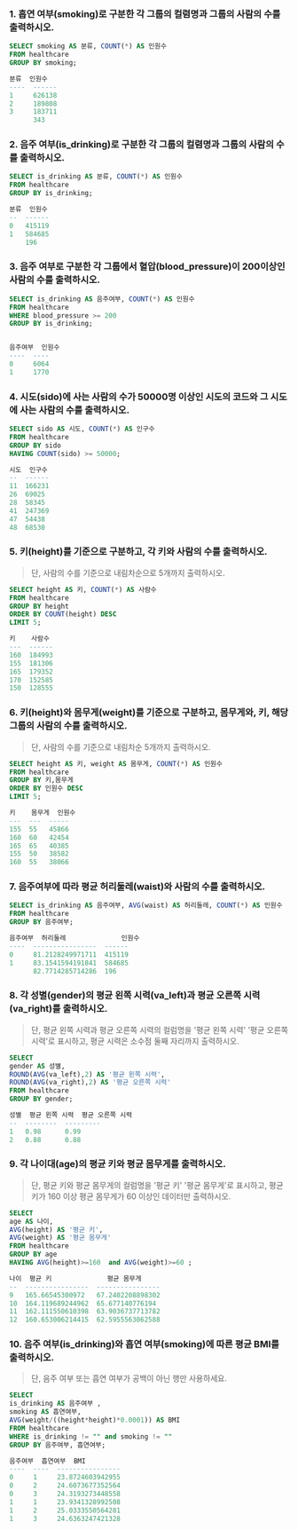 ###  1. 흡연 여부(smoking)로 구분한 각 그룹의 컬렴명과 그룹의 사람의 수를 출력하시오.

```sql 
SELECT smoking AS 분류, COUNT(*) AS 인원수
FROM healthcare
GROUP BY smoking;

분류  인원수   
----  ------
1     626138
2     189808
3     183711
      343
```
 
###  2. 음주 여부(is_drinking)로 구분한 각 그룹의 컬렴명과 그룹의 사람의 수를 출력하시오.

```sql 
SELECT is_drinking AS 분류, COUNT(*) AS 인원수
FROM healthcare
GROUP BY is_drinking;

분류  인원수   
--  ------
0   415119
1   584685
    196
```
 
### 3. 음주 여부로 구분한 각 그룹에서 혈압(blood_pressure)이 200이상인 사람의 수를 출력하시오.

```sql
SELECT is_drinking AS 음주여부, COUNT(*) AS 인원수
FROM healthcare
WHERE blood_pressure >= 200
GROUP BY is_drinking;


음주여부  인원수 
----  ----
0     6064
1     1770
```

### 4. 시도(sido)에 사는 사람의 수가 50000명 이상인 시도의 코드와 그 시도에 사는 사람의 수를 출력하시오.

```sql
SELECT sido AS 시도, COUNT(*) AS 인구수
FROM healthcare
GROUP BY sido
HAVING COUNT(sido) >= 50000;

시도  인구수   
--  ------
11  166231
26  69025
28  58345
41  247369
47  54438
48  68530
```

### 5. 키(height)를 기준으로 구분하고, 각 키와 사람의 수를 출력하시오.

> 단, 사람의 수를 기준으로 내림차순으로 5개까지 출력하시오.

```sql
SELECT height AS 키, COUNT(*) AS 사람수
FROM healthcare
GROUP BY height
ORDER BY COUNT(height) DESC
LIMIT 5;

키    사람수   
---  ------
160  184993
155  181306
165  179352
170  152585
150  128555
```

### 6. 키(height)와 몸무게(weight)를 기준으로 구분하고, 몸무게와, 키, 해당 그룹의 사람의 수를 출력하시오. 

> 단, 사람의 수를 기준으로 내림차순 5개까지 출력하시오.

```sql
SELECT height AS 키, weight AS 몸무게, COUNT(*) AS 인원수
FROM healthcare
GROUP BY 키,몸무게
ORDER BY 인원수 DESC
LIMIT 5;

키    몸무게  인원수  
---  ---  -----
155  55   45866
160  60   42454
165  65   40385
155  50   38582
160  55   38066
```

### 7. 음주여부에 따라 평균 허리둘레(waist)와 사람의 수를 출력하시오.

```sql 
SELECT is_drinking AS 음주여부, AVG(waist) AS 허리둘레, COUNT(*) AS 인원수
FROM healthcare
GROUP BY 음주여부;

음주여부  허리둘레              인원수   
----  ----------------  ------
0     81.2128249971711  415119
1     83.1541594191841  584685
      82.7714285714286  196

``` 

### 8. 각 성별(gender)의 평균 왼쪽 시력(va_left)과 평균 오른쪽 시력(va_right)를 출력하시오.

> 단, 평균 왼쪽 시력과 평균 오른쪽 시력의 컬럼명을 '평균 왼쪽 시력' '평균 오른쪽 시력'로 표시하고, 평균 시력은 소수점 둘째 자리까지 출력하시오.

```sql
SELECT
gender AS 성별,
ROUND(AVG(va_left),2) AS '평균 왼쪽 시력',
ROUND(AVG(va_right),2) AS '평균 오른쪽 시력'
FROM healthcare
GROUP BY gender;

성별  평균 왼쪽 시력  평균 오른쪽 시력
--  --------  ---------
1   0.98      0.99
2   0.88      0.88
```

### 9. 각 나이대(age)의 평균 키와 평균 몸무게를 출력하시오.

> 단, 평균 키와 평균 몸무게의 컬럼명을 '평균 키' '평균 몸무게'로 표시하고, 평균키가 160 이상 평균 몸무게가 60 이상인 데이터만 출력하시오.

```sql
SELECT
age AS 나이,
AVG(height) AS '평균 키',
AVG(weight) AS '평균 몸무게'
FROM healthcare
GROUP BY age
HAVING AVG(height)>=160  and AVG(weight)>=60 ;

나이  평균 키              평균 몸무게
--  ----------------  ----------------
9   165.66545300972   67.2402208898302
10  164.119689244962  65.677140776194
11  162.111550610398  63.9036737713782
12  160.653006214415  62.5955563062588
```


### 10. 음주 여부(is_drinking)와 흡연 여부(smoking)에 따른 평균 BMI를 출력하시오.

> 단, 음주 여부 또는 흡연 여부가 공백이 아닌 행만 사용하세요.

```sql
SELECT
is_drinking AS 음주여부 ,
smoking AS 흡연여부,
AVG(weight/((height*height)*0.0001)) AS BMI
FROM healthcare
WHERE is_drinking != "" and smoking != ""
GROUP BY 음주여부, 흡연여부;

음주여부  흡연여부  BMI
----  ----  ----------------
0     1     23.8724603942955
0     2     24.6073677352564
0     3     24.3193273448558
1     1     23.9341328992508
1     2     25.0333550564281
1     3     24.6363247421328
```